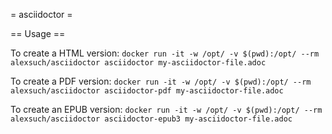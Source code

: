 = asciidoctor = 

== Usage ==

To create a HTML version:
`docker run -it -w /opt/ -v $(pwd):/opt/ --rm alexsuch/asciidoctor asciidoctor my-asciidoctor-file.adoc`

To create a PDF version:
`docker run -it -w /opt/ -v $(pwd):/opt/ --rm alexsuch/asciidoctor asciidoctor-pdf my-asciidoctor-file.adoc`

To create an EPUB version:
`docker run -it -w /opt/ -v $(pwd):/opt/ --rm alexsuch/asciidoctor asciidoctor-epub3 my-asciidoctor-file.adoc`
